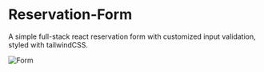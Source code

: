 # Reservation-Form
A simple full-stack react reservation form with customized input validation, styled with tailwindCSS.


![Form](https://i.imgur.com/utqpNfN.png)
